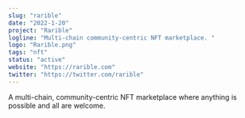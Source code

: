 ```yaml
---
slug: "rarible"
date: "2022-1-20"
project: "Rarible"
logline: "Multi-chain community-centric NFT marketplace. "
logo: "Rarible.png"
tags: "nft"
status: "active"
website: "https://rarible.com"
twitter: "https://twitter.com/rarible"
---
```


A multi-chain, community-centric NFT marketplace where anything is possible and all are welcome.